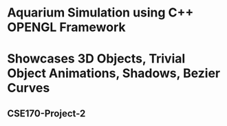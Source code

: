 # Aquarium Simulation using C++ OPENGL Framework
# Showcases 3D Objects, Trivial Object Animations, Shadows, Bezier Curves
## CSE170-Project-2
